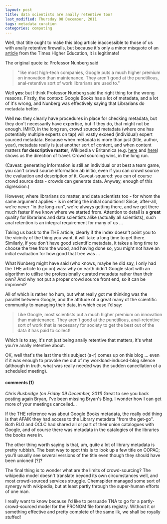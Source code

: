 ```yaml
---
layout: post
title: data scientists are anally retentive too!
last_modified: Thursday 08 December, 2011
tags: metadata curation
categories: computing
---
```

Well, that title ought to make this blog article inaccessible to those of us with anally retentive firewalls, but because it's only a minor misquote of an [article](http://www.timeshighereducation.co.uk/story.asp?storycode=418378) from the Times Higher Education, it is legitimate!

The original quote is: Professor Nunberg said<blockquote>"like most high-tech companies, Google puts a much higher premium on innovation than maintenance. They aren't good at the punctilious, anal-retentive sort of work librarians are used to."
</blockquote>

Well **yes**: but I think Professor Nunberg said the right thing for the wrong reasons. Firstly, the context: Google Books has a lot of metadata, and a lot of it's wrong, and Nunberg was effectively saying that Librarians do metadata better.

Well **no**: they clearly have procedures in place for checking metadata, but they don't necessarily have expertise, but if they do, that might not be enough. IMHO, in the long run, crowd sourced metadata (where one has potentially multiple experts on tap) will vastly exceed (individual) expert sourced metadata. Because when metadata is more than just (title, author, year), metadata really is just another sort of content, and when content matters **for descriptive matter**, Wikipedia v Britannica (e.g. [here](http://www.nature.com/nature/journal/v438/n7070/full/438900a.html) and [here](http://thestatsblog.wordpress.com/2009/06/16/britannica-versus-wikipedia/)) shows us the direction of travel. Crowd sourcing wins, in the long run.

(Caveat: generating information is still an individual or at best a team game, you can't crowd source information ab initio, even if you can crowd source the evaluation and description of it. Caveat-squared: you can of course crowd source data - crowds can generate data. Anyway, enough of this digression.)

However, where librarians do matter, and data scientists too - for whom the same argument applies - is in setting the initial conditions! Since, after-all, we're never "in the long-run", we're always getting there, and we get there much faster if we know where we started from.  Attention to detail is a **great** quality for librarians and data scientists alike (actually all scientists), such anal retention is an integral requirement for many of us ...

Taking us back to the THE article, clearly if the index doesn't point you to the vicinity of the thing you want, it will take a long time to get there. Similarly, if you don't have good scientific metadata, it takes a long time to choose the tree from the wood, and having done so, you might not have an initial evaluation for how good that tree was ...

What Nunberg might have said (who knows, maybe he did say, I only had the THE article to go on) was: why on earth didn't Google start with an algorithm to utilise the professionally curated metadata rather than their own? And why not put a proper crowd source front end, so it can be improved?

All of which is rather ho hum, but what really got me thinking was the parallel between Google, and the attitude of a great many of the scientific community to managing their data, in which case I'd say:<blockquote>Like Google, most scientists put a much higher premium on innovation than maintenance. They aren't good at the punctilious, anal-retentive sort of work that is necessary for society to get the best out of the data it has paid to collect!
</blockquote>

Which is to say, it's not just being anally retentive that matters, it's what you're anally retentive about.

OK, well that's the last time this subject (a-r) comes up on this blog ... even if it was enough to provoke me out of my workload-induced-blog silence (although in truth, what was really needed was the sudden cancellation of a scheduled meeting).


#### comments (1)
*Chris Rusbridge (on Friday 09 December, 2011)*
Great to see you back posting again Bryan, I've been missing Bryan's Blog. I wonder how I can get more of your meetings cancelled...

If the THE reference was about Google Books metadata, the really odd thing is that AFAIK they had access to the Library metadata "from the get-go". Both RLG and OCLC had shared all or part of their union catalogues with Google, and of course there was metadata in the catalogies of the libraries the books were in.

The other thing worth saying is that, um, quite a lot of library metadata is pretty rubbish. The best way to spot this is to look up a few title on COPAC; you'll usually see several versions of the title even though they should have been unioned [?]?

The final thing is to wonder what are the limits of crowd-sourcing? The wikipedia model doesn't translate beyond its own circumstances well, and most crowd-sourced services struggle. Chemspider managed some sort of synergy with wikipedia, but at least partly through the super-human efforts of one man.

I really want to know because I'd like to persuade TNA to go for a partly-crowd-sourced model for the PRONOM file formats registry. Without it or something effective and pretty complete of the same ilk, we shall be royally stuffed!
